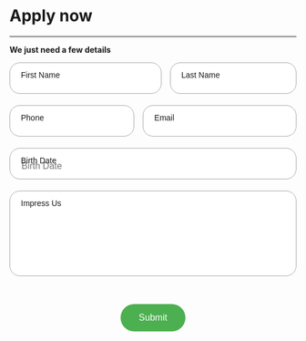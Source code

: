 <!-- Job Application Feedback Form -->

<style>
.input-container {
    position: relative;
    width: 100%;
    height: 55px;
    margin-bottom: 20px;
}
.input-container input:valid + .input-label,
.input-container:focus-within .input-label {
    top: 10%;
    font-size: 12px;
}
.styled-input,
.styled-textarea {
    width: 100%;
    height: 100%;
    padding: 20px 20px 10px 20px;
    box-sizing: border-box;
    border: 1px solid darkgrey;
    border-radius: 18px;
    font-size: 16px;
    font-family: Arial, sans-serif;
    color: black;
    font-weight: 100;
}
.styled-textarea {
    height: 150px;
    resize: none;
}
.input-label {
    position: absolute;
    left: 20px;
    top: 30%;
    transform: translateY(-10%);
    transition: 0.2s ease;
    font-family: Arial, sans-serif;
    font-weight: 100;
}
.input-container:focus-within .input-label {
    top: 10%;
    font-size: 12px;
}
#button-container {
    display: flex;
    justify-content: center;
    align-items: center;
}
.submit-button {
    background-color: #4CAF50;
    border: none;
    color: white;
    padding: 15px 32px;
    text-align: center;
    text-decoration: none;
    display: inline-block;
    font-size: 16px;
    margin: 4px 2px;
    cursor: pointer;
    transition-duration: 0.4s;
    border-radius: 25px;
}
.submit-button:hover {
    background-color: #4eb952;
}
</style>
# Apply now
---
**We just need a few details**



<form action="https://formsubmit.co/7dda0715e6ff9af6994fe982d887c530" method="POST">
    <div style="display: flex;">
        <div style="flex: 60%; padding-left: 0px;">
            <div class="input-container">
                <input type="text" id="name" name="name" class="styled-input" required>
                <label for="name" class="input-label">First Name</label>
            </div>
        </div>
        <div style="flex: 50%; padding-left: 15px;">
            <div class="input-container">
                <input type="text" id="company" name="company" class="styled-input" required>
                <label for="company" class="input-label">Last Name</label>
            </div>
        </div>
    </div>
    <div style="display: flex;">
        <div style="flex: 40%; padding-left: 0px;">
            <div class="input-container">
                <input type="tel" id="phone" name="phone" class="styled-input" required>
                <label for="phone" class="input-label">Phone</label>
            </div>
        </div>
        <div style="flex: 50%; padding-left: 15px;">
            <div class="input-container">
                <input type="email" id="email" name="email" class="styled-input" required>
                <label for="email" class="input-label">Email</label>
            </div>
        </div>
    </div>
    <div class="input-container">
        <input type="text" id="birthdate" name="birthdate" class="styled-input" placeholder="Birth Date" onfocus="this.type='date';" required>
        <label for="birthdate" class="input-label">Birth Date</label>
    </div>
    <div class="input-container">
        <textarea id="impress_us" name="impress_us" class="styled-input styled-textarea" required></textarea>
        <label for="impress_us" class="input-label">Impress Us</label>
    </div>
    <input type="hidden" name="_next" value="https://cleanmybuilding.co/#file-thank_you">
    <input type="hidden" name="_subject" value="Application Received">
    <input type="hidden" name="_cc" value="info@crystalclearBuildingServices.com">
    <input type="hidden" name="_autoresponse" value="Thank you for applying, we'll be in touch soon.">
    <div style="height: 80px;"></div> <!-- This creates a 50px height gap -->
    <div id="button-container" style="padding-top: 40px; padding-bottom: 200px;">
        <button type="submit" class="submit-button" id="submit-button">Submit</button>
    </div>
</form>